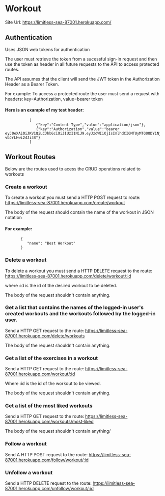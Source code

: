 # Workout

Site Url: https://limitless-sea-87001.herokuapp.com/


## Authentication
Uses JSON web tokens for authentication 

The user must retrieve the token from a sucessful sign-in request and then use the token as header in all future requests
to the API to access protected routes.

The API assumes that the client will send the JWT token in the Authorization Header as a Bearer Token.

For example: To access a protected route the user must send a request with headers: 
  key=Authorization, value=bearer token
  
#### Here is an example of my test header:
               [
                  {"key":"Content-Type","value":"application/json"}, 
                  {"key":"Authorization","value":"bearer   eyJ0eXAiOiJKV1QiLCJhbGciOiJIUzI1NiJ9.eyJzdWIiOjIsImlhdCI6MTUyMTQ0ODY1NjAwMX0.GxLzq3IdU52wkKl6DDtwQpgdPkBO-vbJrLHwi24Ji38"} 
               ]

## Workout Routes

Below are the routes used to acess the CRUD operations related to workouts

### Create a workout

To create a workout you must send a HTTP POST request to route: https://limitless-sea-87001.herokuapp.com/create/workout

The body of the request should contain the name of the workout in JSON notation
#### For example:
           {
              "name": "Best Workout"
           }

### Delete a workout

To delete a workout you must send a HTTP DELETE request to the route: https://limitless-sea-87001.herokuapp.com/delete/workout/:id

where :id is the id of the desired workout to be deleted. 

The body of the request shouldn't contain anything.

### Get a list that contains the names of the logged-in user's created workouts and the workouts followed by the logged-in user.

Send a HTTP GET request to the route: https://limitless-sea-87001.herokuapp.com/delete/workouts

The body of the request shouldn't contain anything.

### Get a list of the exercises in a workout

Send a HTTP GET request to the route: https://limitless-sea-87001.herokuapp.com/workout/:id

Where :id is the id of the workout to be viewed.

The body of the request shouldn't contain anything.

### Get a list of the most liked workouts 

Send a HTTP GET request to the route: https://limitless-sea-87001.herokuapp.com/workouts/most-liked

The body of the request shouldn't contain anything/

### Follow a workout 
Send A HTTP POST request to the route: https://limitless-sea-87001.herokuapp.com/follow/workout/:id

### Unfollow a workout

Send a HTTP DELETE request to the route: https://limitless-sea-87001.herokuapp.com/unfollow/workout/:id


